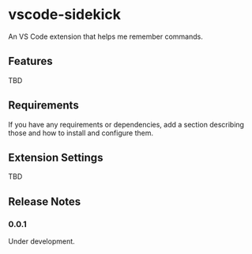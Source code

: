 # vscode-sidekick

An VS Code extension that helps me remember commands.

## Features

TBD

## Requirements

If you have any requirements or dependencies, add a section describing those and how to install and configure them.

## Extension Settings

TBD

## Release Notes

### 0.0.1

Under development.
